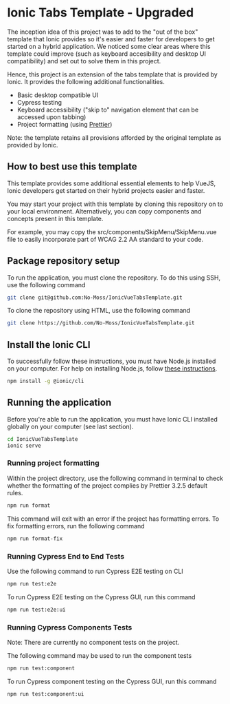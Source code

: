 # Ionic Tabs Template - Upgraded

The inception idea of this project was to add to the "out of the box" template that Ionic provides so it's easier and faster for developers to get started on a hybrid application. We noticed some clear areas where this template could improve (such as keyboard accesibility and desktop UI compatibility) and set out to solve them in this project.

Hence, this project is an extension of the tabs template that is provided by Ionic. It provides the following additional functionalities.

- Basic desktop compatible UI
- Cypress testing
- Keyboard accessibility ("skip to" navigation element that can be accessed upon tabbing)
- Project formatting (using [Prettier](https://prettier.io/))

Note: the template retains all provisions afforded by the original template as provided by Ionic.

## How to best use this template

This template provides some additional essential elements to help VueJS, Ionic developers get started on their hybrid projects easier and faster.

You may start your project with this template by cloning this repository on to your local environment. Alternatively, you can copy components and concepts present in this template.

For example, you may copy the src/components/SkipMenu/SkipMenu.vue file to easily incorporate part of WCAG 2.2 AA standard to your code.

## Package repository setup

To run the application, you must clone the repository. To do this using SSH, use the following command

```bash
git clone git@github.com:No-Moss/IonicVueTabsTemplate.git
```

To clone the repository using HTML, use the following command

```bash
git clone https://github.com/No-Moss/IonicVueTabsTemplate.git
```

## Install the Ionic CLI

To successfully follow these instructions, you must have Node.js installed on your computer. For help on installing Node.js, follow [these instructions](https://ionicframework.com/docs/intro/environment).

```bash
npm install -g @ionic/cli
```

## Running the application

Before you're able to run the application, you must have Ionic CLI installed globally on your computer (see last section).

```bash
cd IonicVueTabsTemplate
ionic serve
```

### Running project formatting

Within the project directory, use the following command in terminal to check whether the formatting of the project complies by Prettier 3.2.5 default rules.

```bash
npm run format
```

This command will exit with an error if the project has formatting errors. To fix formatting errors, run the following command

```bash
npm run format-fix
```

### Running Cypress End to End Tests

Use the following command to run Cypress E2E testing on CLI

```bash
npm run test:e2e
```

To run Cypress E2E testing on the Cypress GUI, run this command

```bash
npm run test:e2e:ui
```

### Running Cypress Components Tests

Note: There are currently no component tests on the project.

The following command may be used to run the component tests

```bash
npm run test:component
```

To run Cypress component testing on the Cypress GUI, run this command

```bash
npm run test:component:ui
```
